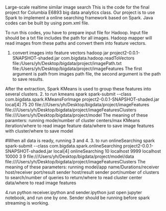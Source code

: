 Large-scale realtime similar image search
This is the code for the final project for Columbia E6893 big data analytics class. Our project is to use Spark to implement a online searching framework based on Spark. Java codes can be built by using pom.xml file.

To run this codes, you have to prepare input file for Hadoop. Input file should be a txt file includes the path for all images. Hadoop mapper will read images from these paths and convert them into feature vectors.

1. convert images into feature vectors
hadoop jar project2-0.0.1-SNAPSHOT-shaded.jar com.bigdata.hadoop.readToVectors file:/Users/yh/Desktop/bigdata/project/imagePath.txt file:/Users/yh/Desktop/bigdata/project/imageFeatures
The first argument is path from images path file, the second argument is the path to save results.

After the extraction, Spark KMeans is used to group these features into several clusters.
2. to run kmeans spark
spark-submit --class com.bigdata.spark.KMeansForImage project2-0.0.1-SNAPSHOT-shaded.jar local[4] 75 20 file:///Users/yh/Desktop/bigdata/project/imageFeatures file:///Users/yh/Desktop/bigdata/project/imageFeaturesClusters file:///Users/yh/Desktop/bigdata/project/model
The meaning of these paramters:
running mode/number of cluster centers/max KMeans iteration/where to read image feature data/where to save image features with cluster/where to save model

#When all data is ready, running 3 and 4.
3. to run onlineSearching spark
spark-submit --class com.bigdata.spark.onlineSearching project2-0.0.1-SNAPSHOT-shaded.jar local[4] onlineSearching 10 localhost 9999 localhost 10000 3 9 file:///Users/yh/Desktop/bigdata/project/model/data file:///Users/yh/Desktop/bigdata/project/imageFeaturesClusters
The meaning of these parameters:
running model/app name/Durations/receiver host/receiver port/result sender host/result sender port/number of clusters to search/number of queries to return/where to read cluster center data/where to read image features

4.run python receiver.ipython and sender.ipython
just open jupyter notebook, and run one by one. Sender should be running before spark streaming is working.




